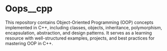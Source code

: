 # Oops__cpp
 This repository contains Object-Oriented Programming (OOP) concepts implemented in C++, including classes, objects, inheritance, polymorphism, encapsulation, abstraction, and design patterns. It serves as a learning resource with well-structured examples, projects, and best practices for mastering OOP in C++.
